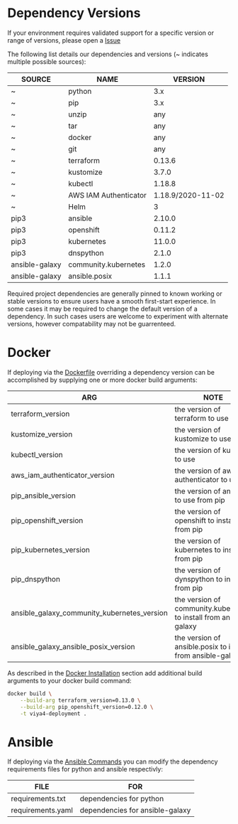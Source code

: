 # Dependency Versions

If your environment requires validated support for a specific version or range of versions, please open a [Issue](https://github.com/sassoftware/viya4-deployment/issues)

The following list details our dependencies and versions (~ indicates multiple possible sources):

SOURCE | NAME | VERSION
--- | --- | ---
~ | python | 3.x
~ | pip | 3.x
~ | unzip | any
~ | tar | any
~ | docker | any
~ | git | any
~ | terraform | 0.13.6
~ | kustomize | 3.7.0
~ | kubectl | 1.18.8
~ | AWS IAM Authenticator | 1.18.9/2020-11-02
~ | Helm | 3
pip3 | ansible | 2.10.0
pip3 | openshift | 0.11.2
pip3 | kubernetes | 11.0.0
pip3 | dnspython | 2.1.0
ansible-galaxy | community.kubernetes | 1.2.0
ansible-galaxy | ansible.posix | 1.1.1

Required project dependencies are generally pinned to known working or stable versions to ensure users have a smooth first-start experience. In some cases it may be required to change the default version of a dependency. In such cases users are welcome to experiment with alternate versions, however compatability may not be guarrenteed.

# Docker

If deploying via the [Dockerfile](../Dockerfile) overriding a dependency version can be accomplished by supplying one or more docker build arguments:

ARG | NOTE
--- | ---
terraform_version | the version of terraform to use
kustomize_version | the version of kustomize to use
kubectl_version | the version of kubectl to use
aws_iam_authenticator_version | the version of aws iam authenticator to use
pip_ansible_version | the version of ansible to use from pip
pip_openshift_version | the version of openshift to install from pip
pip_kubernetes_version | the version of kubernetes to install from pip
pip_dnspython | the version of dynspython to install from pip
ansible_galaxy_community_kubernetes_version | the version of community.kubernetes to install from ansible-galaxy
ansible_galaxy_ansible_posix_version | the version of ansible.posix to install from ansible-galaxy

As described in the [Docker Installation](../README.md#docker-1) section add additional build arguments to your docker build command:

```bash
docker build \
	--build-arg terraform_version=0.13.0 \
	--build-arg pip_openshift_version=0.12.0 \
	-t viya4-deployment .
```

# Ansible

If deploying via the [Ansible Commands](../README.md#ansible-1) you can modify the dependency requirements files for python and ansible respectivly:

FILE | FOR
--- | ---
requirements.txt | dependencies for python
requirements.yaml | dependencies for ansible-galaxy